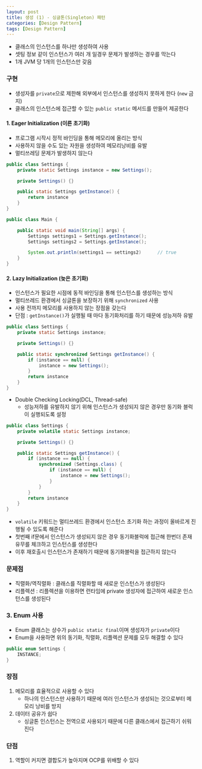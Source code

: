 ```yaml
---
layout: post
title: 생성 (1) - 싱글톤(Singleton) 패턴
categories: [Design Pattern]
tags: [Design Pattern]
---
```

- 클래스의 인스턴스를 하나만 생성하여 사용
- 셋팅 정보 같이 인스턴스가 여러 개 일경우 문제가 발생하는 경우를 막는다
- 1개 JVM 당 1개의 인스턴스만 갖음 


### 구현
- 생성자를 `private`으로 제한해 외부에서 인스턴스를 생성하지 못하게 한다 (`new` 금지)
- 클래스의 인스턴스에 접근할 수 있는 `public static` 메서드를 만들어 제공한다

#### 1. Eager Initialization (이른 초기화)
- 프로그램 시작시 정적 바인딩을 통해 메모리에 올리는 방식
- 사용하지 않을 수도 있는 자원을 생성하여 메모리낭비를 유발
- 멀티쓰레딩 문제가 발생하지 않는다

```java
public class Settings {
    private static Settings instance = new Settings();

    private Settings() {}

    public static Settings getInstance() {
        return instance
    }
}
```

```java
public class Main {

    public static void main(String[] args) {
        Settings settings1 = Settings.getInstance();
        Settings settings2 = Settings.getInstance();

        System.out.println(settings1 == settings2)      // true
    }
}
```

#### 2. Lazy Initialization (늦은 초기화)
- 인스턴스가 필요한 시점에 동적 바인딩을 통해 인스턴스를 생성하는 방식
- 멀티쓰레드 환경에서 싱글톤을 보장하기 위해 `synchronized` 사용
- 사용 전까지 메모리를 사용하지 않는 장점을 갖는다
- 단점 : `getInstance()`가 실행될 때 마다 동기화처리를 하기 때문에 성능저하 유발

```java
public class Settings {
    private static Settings instance;

    private Settings() {}

    public static synchronized Settings getInstance() {
        if (instance == null) {
            instance = new Settings();
        }
        return instance
    }
}
```

- Double Checking Locking(DCL, Thread-safe)
  - 성능저하를 유발하지 않기 위해 인스턴스가 생성되지 않은 경우만 동기화 블럭이 실행되도록 설정

```java
public class Settings {
    private volatile static Settings instance;

    private Settings() {}

    public static Settings getInstance() {
        if (instance == null) {
            synchronized (Settings.class) {
                if (instance == null) {
                    instance = new Settings();
                }
            }
        }
        return instance
    }
}
```
- `volatile` 키워드는 멀티쓰레드 환경에서 인스턴스 초기화 하는 과정이 올바르게 진행될 수 있도록 해준다
- 첫번째 if문에서 인스턴스가 생성되지 않은 경우 동기화블럭에 접근해 한번더 존재 유무를 체크하고 인스턴스를 생성한다
- 이후 재호출시 인스턴스가 존재하기 때문에 동기화블럭을 접근하지 않는다

### 문제점
- 직렬화/역직렬화 : 클래스를 직렬화할 때 새로운 인스턴스가 생성된다
- 리플렉션 : 리플렉션을 이용하면 런타임에 private 생성자에 접근하여 새로운 인스턴스를 생성된다

### 3. Enum 사용
- Enum 클래스는 상수가 `public static final`이며 생성자가 `private`이다
- Enum을 사용하면 위의 동기화, 직렬화, 리플렉션 문제를 모두 해결할 수 있다

```java
public enum Settings {
    INSTANCE;
}
```

### 장점
1. 메모리를 효율적으로 사용할 수 있다
   - 하나의 인스턴스만 사용하기 때문에 여러 인스턴스가 생성되는 것으로부터 메모리 낭비를 방지
2. 데이터 공유가 쉽다
   - 싱글톤 인스턴스는 전역으로 사용되기 때문에 다른 클래스에서 접근하기 쉬워진다

### 단점
1. 역할이 커지면 결합도가 높아지며 OCP를 위배할 수 있다